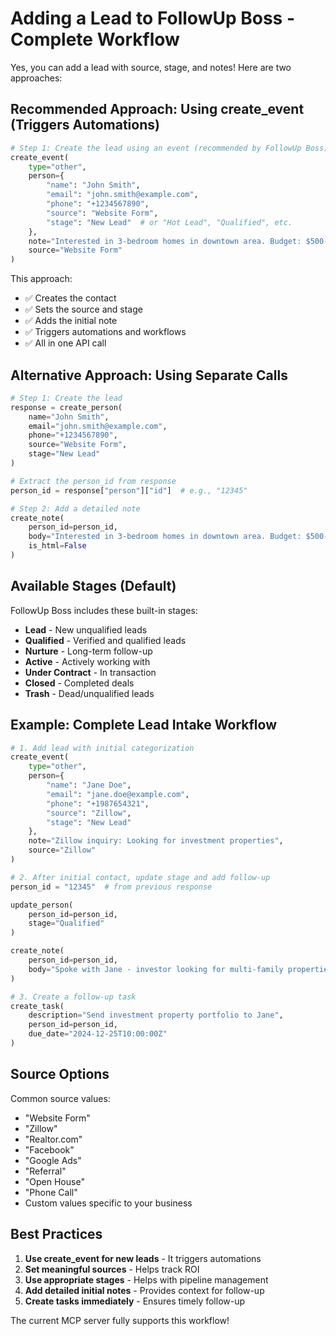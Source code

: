 # Adding a Lead to FollowUp Boss - Complete Workflow

Yes, you can add a lead with source, stage, and notes! Here are two approaches:

## Recommended Approach: Using create_event (Triggers Automations)

```python
# Step 1: Create the lead using an event (recommended by FollowUp Boss)
create_event(
    type="other",
    person={
        "name": "John Smith",
        "email": "john.smith@example.com",
        "phone": "+1234567890",
        "source": "Website Form",
        "stage": "New Lead"  # or "Hot Lead", "Qualified", etc.
    },
    note="Interested in 3-bedroom homes in downtown area. Budget: $500-700k. Pre-approved for financing.",
    source="Website Form"
)
```

This approach:
- ✅ Creates the contact
- ✅ Sets the source and stage
- ✅ Adds the initial note
- ✅ Triggers automations and workflows
- ✅ All in one API call

## Alternative Approach: Using Separate Calls

```python
# Step 1: Create the lead
response = create_person(
    name="John Smith",
    email="john.smith@example.com",
    phone="+1234567890",
    source="Website Form",
    stage="New Lead"
)

# Extract the person_id from response
person_id = response["person"]["id"]  # e.g., "12345"

# Step 2: Add a detailed note
create_note(
    person_id=person_id,
    body="Interested in 3-bedroom homes in downtown area. Budget: $500-700k. Pre-approved for financing.",
    is_html=False
)
```

## Available Stages (Default)

FollowUp Boss includes these built-in stages:
- **Lead** - New unqualified leads
- **Qualified** - Verified and qualified leads
- **Nurture** - Long-term follow-up
- **Active** - Actively working with
- **Under Contract** - In transaction
- **Closed** - Completed deals
- **Trash** - Dead/unqualified leads

## Example: Complete Lead Intake Workflow

```python
# 1. Add lead with initial categorization
create_event(
    type="other",
    person={
        "name": "Jane Doe",
        "email": "jane.doe@example.com",
        "phone": "+1987654321",
        "source": "Zillow",
        "stage": "New Lead"
    },
    note="Zillow inquiry: Looking for investment properties",
    source="Zillow"
)

# 2. After initial contact, update stage and add follow-up
person_id = "12345"  # from previous response

update_person(
    person_id=person_id,
    stage="Qualified"
)

create_note(
    person_id=person_id,
    body="Spoke with Jane - investor looking for multi-family properties. Cash buyer. Send portfolio of duplex/triplex listings."
)

# 3. Create a follow-up task
create_task(
    description="Send investment property portfolio to Jane",
    person_id=person_id,
    due_date="2024-12-25T10:00:00Z"
)
```

## Source Options

Common source values:
- "Website Form"
- "Zillow"
- "Realtor.com"
- "Facebook"
- "Google Ads"
- "Referral"
- "Open House"
- "Phone Call"
- Custom values specific to your business

## Best Practices

1. **Use create_event for new leads** - It triggers automations
2. **Set meaningful sources** - Helps track ROI
3. **Use appropriate stages** - Helps with pipeline management
4. **Add detailed initial notes** - Provides context for follow-up
5. **Create tasks immediately** - Ensures timely follow-up

The current MCP server fully supports this workflow!